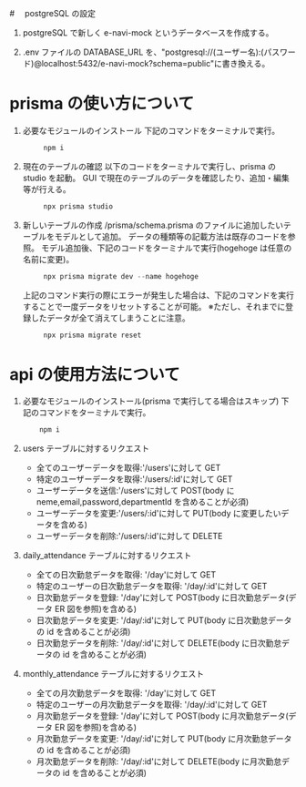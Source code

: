 #　 postgreSQL の設定

1. postgreSQL で新しく e-navi-mock というデータベースを作成する。

2. .env ファイルの DATABASE_URL を、"postgresql://(ユーザー名):(パスワード)@localhost:5432/e-navi-mock?schema=public"に書き換える。

# prisma の使い方について

1. 必要なモジュールのインストール
   下記のコマンドをターミナルで実行。

   ```typescript
        npm i
   ```

2. 現在のテーブルの確認
   以下のコードをターミナルで実行し、prisma の studio を起動。
   GUI で現在のテーブルのデータを確認したり、追加・編集等が行える。

   ```typescript
        npx prisma studio
   ```

3. 新しいテーブルの作成
   /prisma/schema.prisma のファイルに追加したいテーブルをモデルとして追加。
   データの種類等の記載方法は既存のコードを参照。
   モデル追加後、下記のコードをターミナルで実行(hogehoge は任意の名前に変更)。

   ```typescript
        npx prisma migrate dev --name hogehoge
   ```

   上記のコマンド実行の際にエラーが発生した場合は、下記のコマンドを実行することで一度データをリセットすることが可能。
   ※ただし、それまでに登録したデータが全て消えてしまうことに注意。

   ```typescript
        npx prisma migrate reset
   ```

# api の使用方法について

1. 必要なモジュールのインストール(prisma で実行してる場合はスキップ)
   下記のコマンドをターミナルで実行。

   ```typescript
       npm i
   ```

2. users テーブルに対するリクエスト

   - 全てのユーザーデータを取得:'/users'に対して GET
   - 特定のユーザーデータを取得:'/users/:id'に対して GET
   - ユーザーデータを送信:'/users'に対して POST(body に neme,email,password,departmentId を含めることが必須)
   - ユーザーデータを変更:'/users/:id'に対して PUT(body に変更したいデータを含める)
   - ユーザーデータを削除:'/users/:id'に対して DELETE

3. daily_attendance テーブルに対するリクエスト

   - 全ての日次勤怠データを取得: '/day'に対して GET
   - 特定のユーザーの日次勤怠データを取得: '/day/:id'に対して GET
   - 日次勤怠データを登録: '/day'に対して POST(body に日次勤怠データ(データ ER 図を参照)を含める)
   - 日次勤怠データを変更: '/day/:id'に対して PUT(body に日次勤怠データの id を含めることが必須)
   - 日次勤怠データを削除: '/day/:id'に対して DELETE(body に日次勤怠データの id を含めることが必須)

4. monthly_attendance テーブルに対するリクエスト
   - 全ての月次勤怠データを取得: '/day'に対して GET
   - 特定のユーザーの月次勤怠データを取得: '/day/:id'に対して GET
   - 月次勤怠データを登録: '/day'に対して POST(body に月次勤怠データ(データ ER 図を参照)を含める)
   - 月次勤怠データを変更: '/day/:id'に対して PUT(body に月次勤怠データの id を含めることが必須)
   - 月次勤怠データを削除: '/day/:id'に対して DELETE(body に月次勤怠データの id を含めることが必須)
